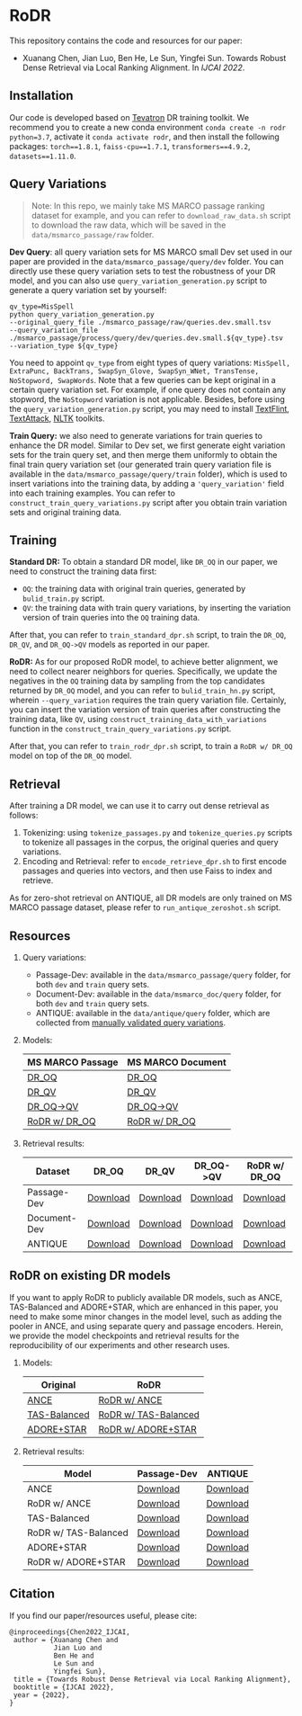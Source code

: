 # RoDR

This repository contains the code and resources for our paper:

- Xuanang Chen, Jian Luo, Ben He, Le Sun, Yingfei Sun. 
Towards Robust Dense Retrieval via Local Ranking Alignment. In *IJCAI 2022*.

## Installation
Our code is developed based on [Tevatron](https://github.com/texttron/tevatron) DR training toolkit.
We recommend you to create a new conda environment `conda create -n rodr python=3.7`, 
activate it `conda activate rodr`, and then install the following packages:
`torch==1.8.1`, `faiss-cpu==1.7.1`, `transformers==4.9.2`, `datasets==1.11.0`.

## Query Variations
> Note: In this repo, we mainly take MS MARCO passage ranking dataset for example, 
> and you can refer to `download_raw_data.sh` script to download the raw data, which will be
> saved in the `data/msmarco_passage/raw` folder.

**Dev Query**: all query variation sets for MS MARCO small Dev set used in our paper are provided 
in the `data/msmarco_passage/query/dev` folder. You can directly use these query variation 
sets to test the robustness of your DR model, and you can also use `query_variation_generation.py` 
script to generate a query variation set by yourself:
```
qv_type=MisSpell
python query_variation_generation.py 
--original_query_file ./msmarco_passage/raw/queries.dev.small.tsv
--query_variation_file ./msmarco_passage/process/query/dev/queries.dev.small.${qv_type}.tsv
--variation_type ${qv_type}
```
You need to appoint `qv_type` from eight types of query variations: 
`MisSpell, ExtraPunc, BackTrans, SwapSyn_Glove, SwapSyn_WNet, TransTense, NoStopword, SwapWords`.
Note that a few queries can be kept original in a certain query variation set.
For example, if one query does not contain any stopword, the `NoStopword` variation is 
not applicable. Besides, before using the `query_variation_generation.py` script, you may need to install
[TextFlint](https://github.com/textflint/textflint), 
[TextAttack](https://github.com/QData/TextAttack), 
[NLTK](https://www.nltk.org/) toolkits.

**Train Query:** we also need to generate variations for train queries to enhance the DR model.
Similar to Dev set, we first generate eight variation sets for the train query set, and then merge
them uniformly to obtain the final train query variation set (our generated train query variation file
 is available in the `data/msmarco_passage/query/train` folder), which is used to insert variations 
into the training data, by adding a `'query_variation'` field into each training examples.
You can refer to `construct_train_query_variations.py` script after you obtain train variation sets 
and original training data.

## Training
**Standard DR:** To obtain a standard DR model, like `DR_OQ` in our paper, we need to
construct the training data first:
- `OQ`: the training data with original train queries, generated by `bulid_train.py` script.
- `QV`: the training data with train query variations, by inserting the variation version 
of train queries into the `OQ` training data.

After that, you can refer to `train_standard_dpr.sh` script, to train the 
`DR_OQ`, `DR_QV`, and `DR_OQ->QV` models as reported in our paper.

**RoDR:**
As for our proposed RoDR model, to achieve better alignment, we need to collect nearer neighbors 
for queries.
Specifically, we update the negatives in the `OQ` training data by sampling from the top 
candidates returned by `DR_OQ` model, and you can refer to `bulid_train_hn.py` script, 
wherein `--query_variation` requires the train query variation file.
Certainly, you can insert the variation version of train queries after constructing 
the training data, like `QV`, using `construct_training_data_with_variations` function in the 
`construct_train_query_variations.py` script.

After that, you can refer to `train_rodr_dpr.sh` script, to train a `RoDR w/ DR_OQ` model
on top of the `DR_OQ` model.

## Retrieval
After training a DR model, we can use it to carry out dense retrieval as follows:
1. Tokenizing: using `tokenize_passages.py` and `tokenize_queries.py` scripts to tokenize 
all passages in the corpus, the original queries and query variations.
2. Encoding and Retrieval: refer to `encode_retrieve_dpr.sh` to first encode passages and queries
into vectors, and then use Faiss to index and retrieve.

As for zero-shot retrieval on ANTIQUE, all DR models are only trained on MS MARCO passage dataset,
 please refer to `run_antique_zeroshot.sh` script.

## Resources
1. Query variations: 
    * Passage-Dev: available in the `data/msmarco_passage/query` folder, for both `dev` and `train` query sets.
    * Document-Dev: available in the `data/msmarco_doc/query` folder, for both `dev` and `train` query sets.
    * ANTIQUE: available in the `data/antique/query` folder, which are collected from 
    [manually validated query variations](https://github.com/Guzpenha/query_variation_generators).

2. Models:

    | MS MARCO Passage | MS MARCO Document |
    |------------|-----------|
    | [DR_OQ]()  | [DR_OQ]() |
    | [DR_QV]()  | [DR_QV]() |
    | [DR_OQ->QV]()  | [DR_OQ->QV]() |
    | [RoDR w/ DR_OQ]()  | [RoDR w/ DR_OQ]() |

3. Retrieval results:

    | Dataset | DR_OQ | DR_QV | DR_OQ->QV | RoDR w/ DR_OQ | 
    |----------|-----|-----|-----|-----|
    | Passage-Dev | [Download]() | [Download]() | [Download]() | [Download]() | 
    | Document-Dev | [Download]() | [Download]() | [Download]() | [Download]() |
    | ANTIQUE | [Download]() | [Download]() | [Download]() | [Download]() |

## RoDR on existing DR models
If you want to apply RoDR to publicly available DR models, such as ANCE, TAS-Balanced and ADORE+STAR, which are enhanced
in this paper, you need to make some minor changes in the model level, such as adding the pooler in ANCE, and using 
separate query and passage encoders.
Herein, we provide the model checkpoints and retrieval results for the reproducibility of our experiments and other research uses.
1. Models:

    | Original | RoDR |
    |-----|-----|
    | [ANCE]() | [RoDR w/ ANCE]() |
    | [TAS-Balanced]() | [RoDR w/ TAS-Balanced]() |
    | [ADORE+STAR]() | [RoDR w/ ADORE+STAR]() |

2. Retrieval results:

    | Model | Passage-Dev | ANTIQUE |
    |----------|-----|-----|
    | ANCE | [Download]() | [Download]() |
    | RoDR w/ ANCE | [Download]() | [Download]() |
    | TAS-Balanced | [Download]() | [Download]() |
    | RoDR w/ TAS-Balanced | [Download]() | [Download]() |
    | ADORE+STAR | [Download]() | [Download]() |
    | RoDR w/ ADORE+STAR | [Download]() | [Download]() |
    
## Citation
If you find our paper/resources useful, please cite:
```
@inproceedings{Chen2022_IJCAI,
 author = {Xuanang Chen and
           Jian Luo and
           Ben He and
           Le Sun and
           Yingfei Sun},
 title = {Towards Robust Dense Retrieval via Local Ranking Alignment},
 booktitle = {IJCAI 2022},
 year = {2022},
}
```